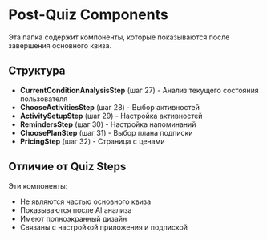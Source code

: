 # Post-Quiz Components

Эта папка содержит компоненты, которые показываются после завершения основного квиза.

## Структура

- **CurrentConditionAnalysisStep** (шаг 27) - Анализ текущего состояния пользователя
- **ChooseActivitiesStep** (шаг 28) - Выбор активностей
- **ActivitySetupStep** (шаг 29) - Настройка активностей
- **RemindersStep** (шаг 30) - Настройка напоминаний
- **ChoosePlanStep** (шаг 31) - Выбор плана подписки
- **PricingStep** (шаг 32) - Страница с ценами

## Отличие от Quiz Steps

Эти компоненты:
- Не являются частью основного квиза
- Показываются после AI анализа
- Имеют полноэкранный дизайн
- Связаны с настройкой приложения и подпиской
